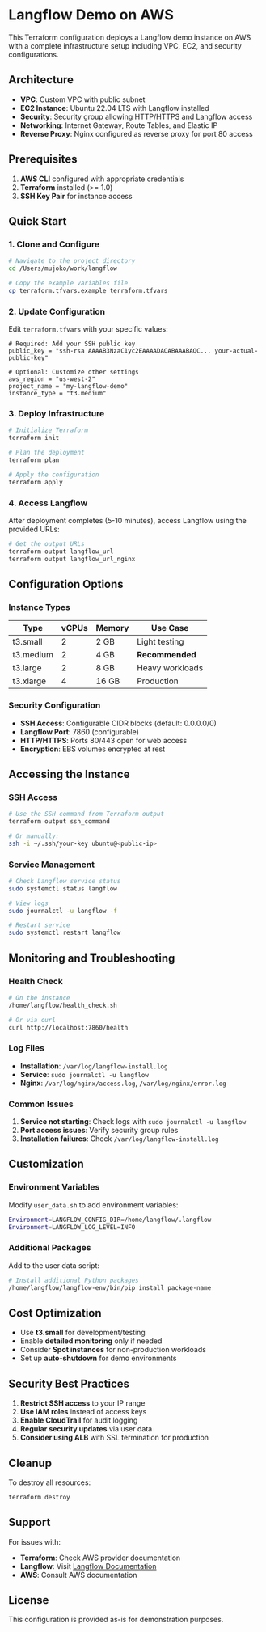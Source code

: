 # Langflow Demo on AWS

This Terraform configuration deploys a Langflow demo instance on AWS with a complete infrastructure setup including VPC, EC2, and security configurations.

## Architecture

- **VPC**: Custom VPC with public subnet
- **EC2 Instance**: Ubuntu 22.04 LTS with Langflow installed
- **Security**: Security group allowing HTTP/HTTPS and Langflow access
- **Networking**: Internet Gateway, Route Tables, and Elastic IP
- **Reverse Proxy**: Nginx configured as reverse proxy for port 80 access

## Prerequisites

1. **AWS CLI** configured with appropriate credentials
2. **Terraform** installed (>= 1.0)
3. **SSH Key Pair** for instance access

## Quick Start

### 1. Clone and Configure

```bash
# Navigate to the project directory
cd /Users/mujoko/work/langflow

# Copy the example variables file
cp terraform.tfvars.example terraform.tfvars
```

### 2. Update Configuration

Edit `terraform.tfvars` with your specific values:

```hcl
# Required: Add your SSH public key
public_key = "ssh-rsa AAAAB3NzaC1yc2EAAAADAQABAAABAQC... your-actual-public-key"

# Optional: Customize other settings
aws_region = "us-west-2"
project_name = "my-langflow-demo"
instance_type = "t3.medium"
```

### 3. Deploy Infrastructure

```bash
# Initialize Terraform
terraform init

# Plan the deployment
terraform plan

# Apply the configuration
terraform apply
```

### 4. Access Langflow

After deployment completes (5-10 minutes), access Langflow using the provided URLs:

```bash
# Get the output URLs
terraform output langflow_url
terraform output langflow_url_nginx
```

## Configuration Options

### Instance Types

| Type | vCPUs | Memory | Use Case |
|------|-------|--------|----------|
| t3.small | 2 | 2 GB | Light testing |
| t3.medium | 2 | 4 GB | **Recommended** |
| t3.large | 2 | 8 GB | Heavy workloads |
| t3.xlarge | 4 | 16 GB | Production |

### Security Configuration

- **SSH Access**: Configurable CIDR blocks (default: 0.0.0.0/0)
- **Langflow Port**: 7860 (configurable)
- **HTTP/HTTPS**: Ports 80/443 open for web access
- **Encryption**: EBS volumes encrypted at rest

## Accessing the Instance

### SSH Access

```bash
# Use the SSH command from Terraform output
terraform output ssh_command

# Or manually:
ssh -i ~/.ssh/your-key ubuntu@<public-ip>
```

### Service Management

```bash
# Check Langflow service status
sudo systemctl status langflow

# View logs
sudo journalctl -u langflow -f

# Restart service
sudo systemctl restart langflow
```

## Monitoring and Troubleshooting

### Health Check

```bash
# On the instance
/home/langflow/health_check.sh

# Or via curl
curl http://localhost:7860/health
```

### Log Files

- **Installation**: `/var/log/langflow-install.log`
- **Service**: `sudo journalctl -u langflow`
- **Nginx**: `/var/log/nginx/access.log`, `/var/log/nginx/error.log`

### Common Issues

1. **Service not starting**: Check logs with `sudo journalctl -u langflow`
2. **Port access issues**: Verify security group rules
3. **Installation failures**: Check `/var/log/langflow-install.log`

## Customization

### Environment Variables

Modify `user_data.sh` to add environment variables:

```bash
Environment=LANGFLOW_CONFIG_DIR=/home/langflow/.langflow
Environment=LANGFLOW_LOG_LEVEL=INFO
```

### Additional Packages

Add to the user data script:

```bash
# Install additional Python packages
/home/langflow/langflow-env/bin/pip install package-name
```

## Cost Optimization

- Use **t3.small** for development/testing
- Enable **detailed monitoring** only if needed
- Consider **Spot instances** for non-production workloads
- Set up **auto-shutdown** for demo environments

## Security Best Practices

1. **Restrict SSH access** to your IP range
2. **Use IAM roles** instead of access keys
3. **Enable CloudTrail** for audit logging
4. **Regular security updates** via user data
5. **Consider using ALB** with SSL termination for production

## Cleanup

To destroy all resources:

```bash
terraform destroy
```

## Support

For issues with:
- **Terraform**: Check AWS provider documentation
- **Langflow**: Visit [Langflow Documentation](https://docs.langflow.org/)
- **AWS**: Consult AWS documentation

## License

This configuration is provided as-is for demonstration purposes.
